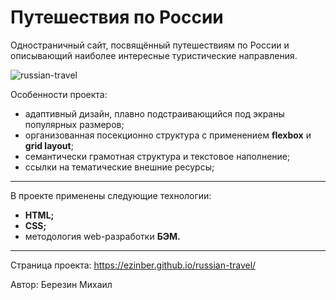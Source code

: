 # Путешествия по России

Одностраничный сайт, посвящённый путешествиям по России и описывающий наиболее интересные туристические направления.

![russian-travel](https://user-images.githubusercontent.com/73654760/116003051-160e1100-a605-11eb-808e-3d685143782c.gif)

Особенности проекта:
- адаптивный дизайн, плавно подстраивающийся под экраны популярных размеров;
- организованная посекционно структура с применением **flexbox** и **grid layout**;
- семантически грамотная структура и текстовое наполнение;
- ссылки на тематические внешние ресурсы;

***

В проекте применены следующие технологии:
- **HTML;**
- **CSS;**
- методология web-разработки **БЭМ.**

***

Страница проекта: https://ezinber.github.io/russian-travel/

Автор: Березин Михаил
